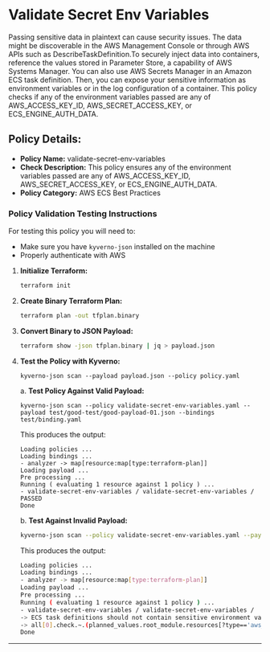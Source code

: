 # Validate Secret Env Variables

Passing sensitive data in plaintext can cause security issues. The data might be discoverable in the AWS Management Console or through AWS APIs such as DescribeTaskDefinition.To securely inject data into containers, reference the values stored in Parameter Store, a capability of AWS Systems Manager. You can also use AWS Secrets Manager in an Amazon ECS task definition. Then, you can expose your sensitive information as environment variables or in the log configuration of a container. This policy checks if any of the environment variables passed are any of AWS_ACCESS_KEY_ID, AWS_SECRET_ACCESS_KEY, or ECS_ENGINE_AUTH_DATA.

## Policy Details:

- **Policy Name:** validate-secret-env-variables
- **Check Description:** This policy ensures any of the environment variables passed are any of AWS_ACCESS_KEY_ID, AWS_SECRET_ACCESS_KEY, or ECS_ENGINE_AUTH_DATA.
- **Policy Category:** AWS ECS Best Practices

### Policy Validation Testing Instructions

For testing this policy you will need to:
- Make sure you have `kyverno-json` installed on the machine 
- Properly authenticate with AWS

1. **Initialize Terraform:**
    ```bash
    terraform init
    ```

2. **Create Binary Terraform Plan:**
    ```bash
    terraform plan -out tfplan.binary
    ```

3. **Convert Binary to JSON Payload:**
    ```bash
    terraform show -json tfplan.binary | jq > payload.json
    ```

4. **Test the Policy with Kyverno:**
    ```
    kyverno-json scan --payload payload.json --policy policy.yaml
    ```

    a. **Test Policy Against Valid Payload:**
    ```
    kyverno-json scan --policy validate-secret-env-variables.yaml --payload test/good-test/good-payload-01.json --bindings test/binding.yaml
    ```

    This produces the output:
    ```
    Loading policies ...
    Loading bindings ...
    - analyzer -> map[resource:map[type:terraform-plan]]
    Loading payload ...
    Pre processing ...
    Running ( evaluating 1 resource against 1 policy ) ...
    - validate-secret-env-variables / validate-secret-env-variables /  PASSED
    Done
    ```
    b. **Test Against Invalid Payload:**
    ```bash
    kyverno-json scan --policy validate-secret-env-variables.yaml --payload test/bad-test/bad-payload-01.json --bindings test/binding.yaml
    ```

    This produces the output:
    ```bash
    Loading policies ...
    Loading bindings ...
    - analyzer -> map[resource:map[type:terraform-plan]]
    Loading payload ...
    Pre processing ...
    Running ( evaluating 1 resource against 1 policy ) ...
    - validate-secret-env-variables / validate-secret-env-variables /  FAILED
    -> ECS task definitions should not contain sensitive environment variables like AWS_ACCESS_KEY_ID, AWS_SECRET_ACCESS_KEY, or ECS_ENGINE_AUTH_DATA.
    -> all[0].check.~.(planned_values.root_module.resources[?type=='aws_ecs_task_definition'])[0].values.~.(json_parse(container_definitions))[0].~.(environment || `[]`)[0].name.(!contains(@, 'AWS_ACCESS_KEY_ID')): Invalid value: false: Expected value: true
    Done
    ```
---